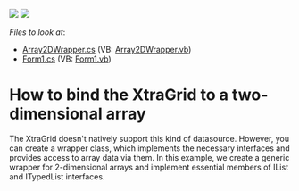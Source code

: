 <!-- default badges list -->
[![](https://img.shields.io/badge/Open_in_DevExpress_Support_Center-FF7200?style=flat-square&logo=DevExpress&logoColor=white)](https://supportcenter.devexpress.com/ticket/details/E1075)
[![](https://img.shields.io/badge/📖_How_to_use_DevExpress_Examples-e9f6fc?style=flat-square)](https://docs.devexpress.com/GeneralInformation/403183)
<!-- default badges end -->
<!-- default file list -->
*Files to look at*:

* [Array2DWrapper.cs](./CS/WindowsApplication167/Array2DWrapper.cs) (VB: [Array2DWrapper.vb](./VB/WindowsApplication167/Array2DWrapper.vb))
* [Form1.cs](./CS/WindowsApplication167/Form1.cs) (VB: [Form1.vb](./VB/WindowsApplication167/Form1.vb))
<!-- default file list end -->
# How to bind the XtraGrid to a two-dimensional array


<p>The XtraGrid doesn't natively support this kind of datasource. However, you can create a wrapper class, which implements the necessary interfaces and provides access to array data via them. In this example, we create a generic wrapper for 2-dimensional arrays and implement essential members of IList and ITypedList interfaces.</p>

<br/>


